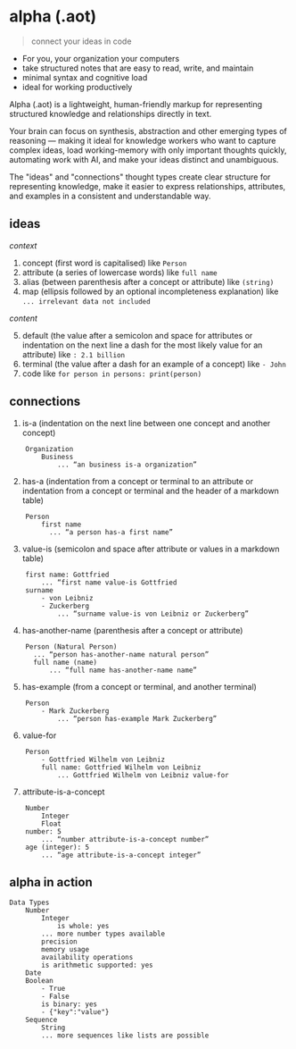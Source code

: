 # alpha (.aot)

> connect your ideas in code

- For you, your organization your computers
- take structured notes that are easy to read, write, and maintain
- minimal syntax and cognitive load
- ideal for working productively

Alpha (.aot) is a lightweight, human-friendly markup for representing structured knowledge and relationships directly in text.

Your brain can focus on synthesis, abstraction and other emerging types of reasoning — making it ideal for knowledge workers who want to capture complex ideas, load working-memory with only important thoughts quickly, automating work with AI, and make your ideas distinct and unambiguous.

The "ideas" and "connections" thought types create clear structure for representing knowledge, make it easier to express relationships, attributes, and examples in a consistent and understandable way.

## ideas

*context*

1. concept (first word is capitalised) like `Person`
2. attribute (a series of lowercase words) like `full name`
3. alias (between parenthesis after a concept or attribute) like `(string)`
4. map (ellipsis followed by an optional incompleteness explanation) like `... irrelevant data not included`

*content*

5. default (the value after a semicolon and space for attributes or indentation on the next line a dash for the most likely value for an attribute) like `: 2.1 billion`
6. terminal (the value after a dash for an example of a concept) like `- John`
7. code like `for person in persons: print(person)`

## connections

1. is-a (indentation on the next line between one concept and another concept)

```
    Organization
        Business
            ... “an business is-a organization”
```

2. has-a (indentation from a concept or terminal to an attribute or indentation from a concept or terminal and the header of a markdown table)

```
    Person
        first name
          ... “a person has-a first name”
```
3. value-is (semicolon and space after attribute or values in a markdown table)

```
    first name: Gottfried
        ... “first name value-is Gottfried
    surname
        - von Leibniz
        - Zuckerberg
            ... “surname value-is von Leibniz or Zuckerberg”
```
4. has-another-name (parenthesis after a concept or attribute)

```
    Person (Natural Person)
      ... “person has-another-name natural person”
      full name (name)
          ... “full name has-another-name name”
```
5. has-example (from a concept or terminal, and  another terminal)

```
    Person
        - Mark Zuckerberg
            ... “person has-example Mark Zuckerberg”
```
6. value-for

```
    Person
        - Gottfried Wilhelm von Leibniz
        full name: Gottfried Wilhelm von Leibniz
            ... Gottfried Wilhelm von Leibniz value-for
```
7. attribute-is-a-concept

```
    Number
        Integer
        Float
    number: 5
        ... “number attribute-is-a-concept number”
    age (integer): 5
        ... “age attribute-is-a-concept integer”
```

## alpha in action
```
Data Types
    Number
        Integer
            is whole: yes
        ... more number types available
        precision
        memory usage
        availability operations
        is arithmetic supported: yes
    Date
    Boolean
        - True
        - False
        is binary: yes
        - {"key":"value"}
    Sequence
        String
        ... more sequences like lists are possible
```

